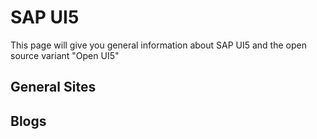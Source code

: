 # SAP UI5

This page will give you general information about SAP UI5 and the open source variant "Open UI5"

## General Sites

## Blogs
